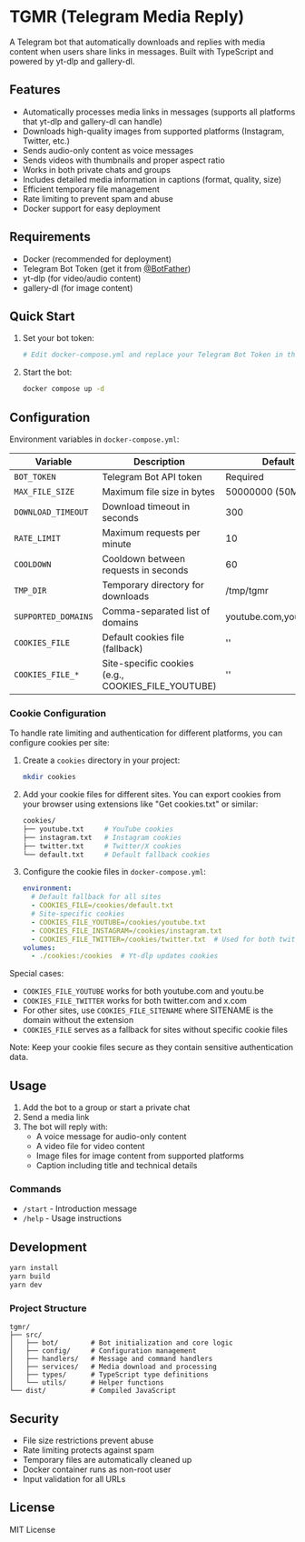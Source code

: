 # TGMR (Telegram Media Reply)

A Telegram bot that automatically downloads and replies with media content when users share links in messages. Built with TypeScript and powered by yt-dlp and gallery-dl.

## Features

- Automatically processes media links in messages (supports all platforms that yt-dlp and gallery-dl can handle)
- Downloads high-quality images from supported platforms (Instagram, Twitter, etc.)
- Sends audio-only content as voice messages
- Sends videos with thumbnails and proper aspect ratio
- Works in both private chats and groups
- Includes detailed media information in captions (format, quality, size)
- Efficient temporary file management
- Rate limiting to prevent spam and abuse
- Docker support for easy deployment

## Requirements

- Docker (recommended for deployment)
- Telegram Bot Token (get it from [@BotFather](https://t.me/botfather))
- yt-dlp (for video/audio content)
- gallery-dl (for image content)

## Quick Start

1. Set your bot token:
   ```bash
   # Edit docker-compose.yml and replace your Telegram Bot Token in the BOT_TOKEN environment variable
   ```

2. Start the bot:
   ```bash
   docker compose up -d
   ```

## Configuration

Environment variables in `docker-compose.yml`:

| Variable | Description | Default |
|----------|-------------|---------|
| `BOT_TOKEN` | Telegram Bot API token | Required |
| `MAX_FILE_SIZE` | Maximum file size in bytes | 50000000 (50MB) |
| `DOWNLOAD_TIMEOUT` | Download timeout in seconds | 300 |
| `RATE_LIMIT` | Maximum requests per minute | 10 |
| `COOLDOWN` | Cooldown between requests in seconds | 60 |
| `TMP_DIR` | Temporary directory for downloads | /tmp/tgmr |
| `SUPPORTED_DOMAINS` | Comma-separated list of domains | youtube.com,youtu.be,... |
| `COOKIES_FILE` | Default cookies file (fallback) | '' |
| `COOKIES_FILE_*` | Site-specific cookies (e.g., COOKIES_FILE_YOUTUBE) | '' |

### Cookie Configuration

To handle rate limiting and authentication for different platforms, you can configure cookies per site:

1. Create a `cookies` directory in your project:
   ```bash
   mkdir cookies
   ```

2. Add your cookie files for different sites. You can export cookies from your browser using extensions like "Get cookies.txt" or similar:
   ```bash
   cookies/
   ├── youtube.txt     # YouTube cookies
   ├── instagram.txt   # Instagram cookies
   ├── twitter.txt     # Twitter/X cookies
   └── default.txt     # Default fallback cookies
   ```

3. Configure the cookie files in `docker-compose.yml`:
   ```yaml
   environment:
     # Default fallback for all sites
     - COOKIES_FILE=/cookies/default.txt
     # Site-specific cookies
     - COOKIES_FILE_YOUTUBE=/cookies/youtube.txt
     - COOKIES_FILE_INSTAGRAM=/cookies/instagram.txt
     - COOKIES_FILE_TWITTER=/cookies/twitter.txt  # Used for both twitter.com and x.com
   volumes:
     - ./cookies:/cookies  # Yt-dlp updates cookies
   ```

Special cases:
- `COOKIES_FILE_YOUTUBE` works for both youtube.com and youtu.be
- `COOKIES_FILE_TWITTER` works for both twitter.com and x.com
- For other sites, use `COOKIES_FILE_SITENAME` where SITENAME is the domain without the extension
- `COOKIES_FILE` serves as a fallback for sites without specific cookie files

Note: Keep your cookie files secure as they contain sensitive authentication data.

## Usage

1. Add the bot to a group or start a private chat
2. Send a media link
3. The bot will reply with:
   - A voice message for audio-only content
   - A video file for video content
   - Image files for image content from supported platforms
   - Caption including title and technical details

### Commands

- `/start` - Introduction message
- `/help` - Usage instructions

## Development

```bash
yarn install
yarn build
yarn dev
```

### Project Structure

```
tgmr/
├── src/
│   ├── bot/        # Bot initialization and core logic
│   ├── config/     # Configuration management
│   ├── handlers/   # Message and command handlers
│   ├── services/   # Media download and processing
│   ├── types/      # TypeScript type definitions
│   └── utils/      # Helper functions
└── dist/           # Compiled JavaScript
```

## Security

- File size restrictions prevent abuse
- Rate limiting protects against spam
- Temporary files are automatically cleaned up
- Docker container runs as non-root user
- Input validation for all URLs

## License

MIT License
